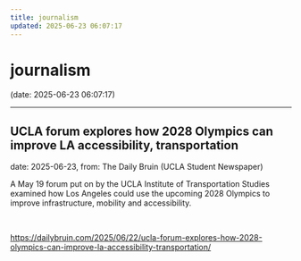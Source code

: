 ```yaml
---
title: journalism
updated: 2025-06-23 06:07:17
---
```


# journalism

(date: 2025-06-23 06:07:17)

---

## UCLA forum explores how 2028 Olympics can improve LA accessibility, transportation

date: 2025-06-23, from: The Daily Bruin (UCLA Student Newspaper)

A May 19 forum put on by the UCLA Institute of Transportation Studies examined how Los Angeles could use the upcoming 2028 Olympics to improve infrastructure, mobility and accessibility. 

<br> 

<https://dailybruin.com/2025/06/22/ucla-forum-explores-how-2028-olympics-can-improve-la-accessibility-transportation/>

